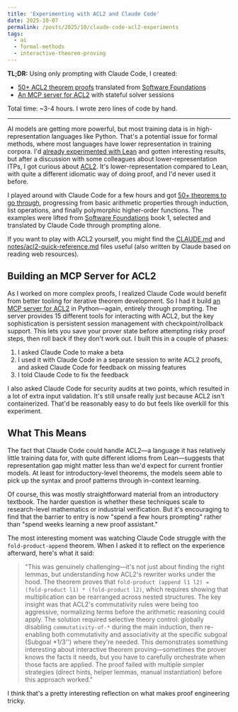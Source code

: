 ```yaml
---
title: 'Experimenting with ACL2 and Claude Code'
date: 2025-10-07
permalink: /posts/2025/10/claude-code-acl2-experiments
tags:
  - ai
  - formal-methods
  - interactive-theorem-proving
---
```


**TL;DR:** Using only prompting with Claude Code, I created:
- [50+ ACL2 theorem proofs](https://github.com/septract/acl2-swf-experiments) translated from [Software Foundations](https://softwarefoundations.cis.upenn.edu/)
- [An MCP server for ACL2](https://github.com/septract/acl2-mcp) with stateful solver sessions

Total time: ~3-4 hours. I wrote zero lines of code by hand.

---

AI models are getting more powerful, but most training data is in high-representation languages like Python. That's a potential issue for formal methods, where most languages have lower representation in training corpora. I'd [already experimented with Lean](https://www.galois.com/articles/claude-can-sometimes-prove-it) and gotten interesting results, but after a discussion with some colleagues about lower-representation ITPs, I got curious about [ACL2](https://www.cs.utexas.edu/users/moore/acl2/). It's lower-representation compared to Lean, with quite a different idiomatic way of doing proof, and I'd never used it before.

I played around with Claude Code for a few hours and got [50+ theorems to go through](https://github.com/septract/acl2-swf-experiments), progressing from basic arithmetic properties through induction, list operations, and finally polymorphic higher-order functions. The examples were lifted from [Software Foundations](https://softwarefoundations.cis.upenn.edu/) book 1, selected and translated by Claude Code through prompting alone.

If you want to play with ACL2 yourself, you might find the [CLAUDE.md](https://github.com/septract/acl2-swf-experiments/blob/main/CLAUDE.md) and [notes/acl2-quick-reference.md](https://github.com/septract/acl2-swf-experiments/blob/main/notes/acl2-quick-reference.md) files useful (also written by Claude based on reading web resources).

## Building an MCP Server for ACL2

As I worked on more complex proofs, I realized Claude Code would benefit from better tooling for iterative theorem development. So I had it build [an MCP server for ACL2](https://github.com/septract/acl2-mcp) in Python—again, entirely through prompting. The server provides 15 different tools for interacting with ACL2, but the key sophistication is persistent session management with checkpoint/rollback support. This lets you save your prover state before attempting risky proof steps, then roll back if they don't work out. I built this in a couple of phases:

1. I asked Claude Code to make a beta
2. I used it with Claude Code in a separate session to write ACL2 proofs, and asked Claude Code for feedback on missing features
3. I told Claude Code to fix the feedback

I also asked Claude Code for security audits at two points, which resulted in a lot of extra input validation. It's still unsafe really just because ACL2 isn't containerized. That'd be reasonably easy to do but feels like overkill for this experiment.

## What This Means

The fact that Claude Code could handle ACL2—a language it has relatively little training data for, with quite different idioms from Lean—suggests that representation gap might matter less than we'd expect for current frontier models. At least for introductory-level theorems, the models seem able to pick up the syntax and proof patterns through in-context learning.

Of course, this was mostly straightforward material from an introductory textbook. The harder question is whether these techniques scale to research-level mathematics or industrial verification. But it's encouraging to find that the barrier to entry is now "spend a few hours prompting" rather than "spend weeks learning a new proof assistant."

The most interesting moment was watching Claude Code struggle with the `fold-product-append` theorem. When I asked it to reflect on the experience afterward, here's what it said:

> "This was genuinely challenging—it's not just about finding the right lemmas, but understanding how ACL2's rewriter works under the hood. The theorem proves that `fold-product (append l1 l2) = (fold-product l1) * (fold-product l2)`, which requires showing that multiplication can be rearranged across nested structures. The key insight was that ACL2's commutativity rules were being too aggressive, normalizing terms before the arithmetic reasoning could apply. The solution required selective theory control: globally disabling `commutativity-of-*` during the main induction, then re-enabling both commutativity and associativity at the specific subgoal (Subgoal *1/3'') where they're needed. This demonstrates something interesting about interactive theorem proving—sometimes the prover knows the facts it needs, but you have to carefully orchestrate when those facts are applied. The proof failed with multiple simpler strategies (direct hints, helper lemmas, manual instantiation) before this approach worked."

I think that's a pretty interesting reflection on what makes proof engineering tricky.

